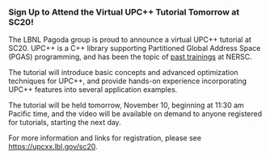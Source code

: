 ### Sign Up to Attend the Virtual UPC++ Tutorial Tomorrow at SC20!

The LBNL Pagoda group is proud to announce a virtual UPC++ tutorial at SC20.
UPC++ is a C++ library supporting Partitioned Global Address Space (PGAS)
programming, and has been the topic of 
[past trainings](https://www.exascaleproject.org/event/upcpp/) at NERSC.

The tutorial will introduce basic concepts and advanced optimization techniques
for UPC++, and provide hands-on experience incorporating UPC++ features into
several application examples.

The tutorial will be held tomorrow, November 10, beginning at 11:30 am Pacific 
time, and the video will be available on demand to anyone registered for
tutorials, starting the next day.

For more information and links for registration, please see 
<https://upcxx.lbl.gov/sc20>.
